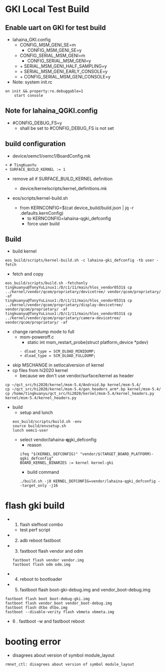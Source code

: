 
# GKI Local Test Build

## Enable uart on GKI for test build
- lahaina_GKI.config
  - CONFIG_MSM_GENI_SE=m
    - CONFIG_MSM_GENI_SE=y
  - CONFIG_SERIAL_MSM_GENI=m
    - CONFIG_SERIAL_MSM_GENI=y
  - \+ SERIAL_MSM_GENI_HALF_SAMPLING=y
  - \+ SERIAL_MSM_GENI_EARLY_CONSOLE=y
  - \+ CONFIG_SERIAL_MSM_GENI_CONSOLE=y
- Note: system init.rc
```
on init && property:ro.debuggable=1
    start console
```

## Note for lahaina_QGKI.config
- \#CONFIG_DEBUG_FS=y 
  - shall be set to \#CONFIG_DEBUG_FS is not set

## build configuration
- device/oemc1/oemc1/BoardConfig.mk
```
+ # TingKuanYu
+ SURFACE_BUILD_KERNEL := 1
```
- remove all if SURFACE_BUILD_KERNEL definition
  - device/kernelscripts/kernel_definitions.mk

- eos/scripts/kernel-build.sh
  - from KERNCONFIG=$(cat device_build/build.json | jq -r .defaults.kernConfig)
    - to KERNCONFIG=lahaina-qgki_defconfig
    - force user build

## Build
- build kernel
```
eos_build/scripts/kernel-build.sh -c lahaina-gki_defconfig -tb user -fetch
```
- fetch and copy
```
eos_build/scripts/build.sh -fetchonly
tingkuanyu@TonyYuLinux1:/D/c1/11/main/hlos_vendor0531$ cp ../kernel/vendor/qcom/proprietary/devicetree/ vendor/qcom/proprietary/ -af
tingkuanyu@TonyYuLinux1:/D/c1/11/main/hlos_vendor0531$ cp ../kernel/vendor/qcom/proprietary/display-devicetree/ vendor/qcom/proprietary/ -af
tingkuanyu@TonyYuLinux1:/D/c1/11/main/hlos_vendor0531$ cp ../kernel/vendor/qcom/proprietary/camera-devicetree/ vendor/qcom/proprietary/ -af
```

- change ramdump mode to full
  - msm-poweroff.c
    - static int msm_restart_probe(struct platform_device *pdev)
    ```
    - dload_type = SCM_DLOAD_MINIDUMP;
    + dload_type = SCM_DLOAD_FULLDUMP;
    ```
- skip MSCHANGE in setlocalversion of kernel
- cp files from hi2020 kernel
  - because we don't use vendor/surface/kernel as header
```
cp ~/qct_src/hi2020/kernel/msm-5.4/Android.bp kernel/msm-5.4/
cp ~/qct_src/hi2020/kernel/msm-5.4/gen_headers_arm*.bp kernel/msm-5.4/
cp /home/tingkuanyu/qct_src/hi2020/kernel/msm-5.4/kernel_headers.py kernel/msm-5.4/kernel_headers.py
```


- build
  - setup and lunch
  ```
  eos_build/scripts/build.sh -env
  source build/envsetup.sh
  lunch oemc1-user
  ```
  - select vendor/lahaina-**q**gki_defconfig
    - reason
    ```
    ifeq "$(KERNEL_DEFCONFIG)" "vendor/$(TARGET_BOARD_PLATFORM)-qgki_defconfig"
    BOARD_KERNEL_BINARIES := kernel kernel-gki
    ```
    - build command
    ```
    ./build.sh -j8 KERNEL_DEFCONFIG=vendor/lahaina-qgki_defconfig --target_only -j16
    ```



# flash gki build
- 1. flash slefhost combo
  - test perf script
- 2. adb reboot fastboot
- 3. fastboot flash vendor and odm
  ```
  fastboot flash vendor vendor.img 
  fastboot flash odm odm.img
  ```
- 4. reboot to bootloader
- 5. fastboot flash boot-gki-debug.img and vendor_boot-debug.img
```
fastboot flash boot boot-debug-gki.img
fastboot flash vendor_boot vendor_boot-debug.img
fastboot flash dtbo dtbo.img 
fastboot --disable-verity flash vbmeta vbmeta.img
```
- 6 . fastboot -w and fastboot reboot

# booting error
- disagrees about version of symbol module_layout
```
rmnet_ctl: disagrees about version of symbol module_layout
```

